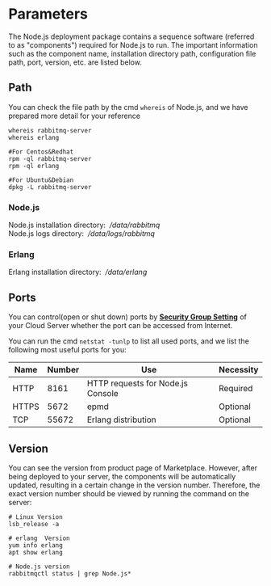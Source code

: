 # Parameters

The Node.js deployment package contains a sequence software (referred to as "components") required for Node.js to run. The important information such as the component name, installation directory path, configuration file path, port, version, etc. are listed below.

## Path

You can check the file path by the cmd `whereis` of Node.js, and we have prepared more detail for your reference

```shell
whereis rabbitmq-server
whereis erlang

#For Centos&Redhat
rpm -ql rabbitmq-server
rpm -ql erlang

#For Ubuntu&Debian
dpkg -L rabbitmq-server
```

### Node.js

Node.js installation directory:  */data/rabbitmq*  
Node.js logs directory:  */data/logs/rabbitmq*  

### Erlang

Erlang installation directory:  */data/erlang*  

## Ports

You can control(open or shut down) ports by **[Security Group Setting](https://support.websoft9.com/docs/faq/zh/tech-instance.html)** of your Cloud Server whether the port can be accessed from Internet.

You can run the cmd `netstat -tunlp` to list all used ports, and we list the following most useful ports for you:

| Name | Number | Use |  Necessity |
| --- | --- | --- | --- |
| HTTP | 8161 | HTTP requests for Node.js Console| Required |
| HTTPS | 5672 | epmd | Optional |
| TCP | 55672 | Erlang distribution | Optional |


## Version

You can see the version from product page of Marketplace. However, after being deployed to your server, the components will be automatically updated, resulting in a certain change in the version number. Therefore, the exact version number should be viewed by running the command on the server:

```shell
# Linux Version
lsb_release -a

# erlang  Version
yum info erlang
apt show erlang

# Node.js version
rabbitmqctl status | grep Node.js*
```